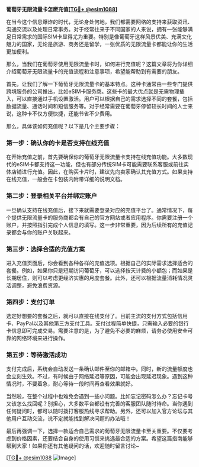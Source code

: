 **葡萄牙无限流量卡怎麽充值[[TG💪+ @esim1088](https://t.me/s/esim1088)]**

在当今这个信息爆炸的时代，无论身处何地，我们都需要网络的支持来获取资讯、沟通交流以及处理日常事务。对于经常往来于不同国家的人来说，拥有一张能够满足日常需求的国际SIM卡显得尤为重要。特别是像葡萄牙这样风景优美、充满文化魅力的国家，无论是旅游、商务还是留学，一张优质的无限流量卡都能让你的生活更加便利。

那么，当我们在葡萄牙使用无限流量卡时，如何进行充值呢？这篇文章将为你详细介绍葡萄牙无限流量卡的充值流程和注意事项，希望能帮助到有需要的朋友。

首先，让我们了解一下葡萄牙无限流量卡的基本特点。这种卡通常由一些专门提供跨境服务的公司推出，比如eSIM卡服务商。这些卡的最大优点就是无需物理插入，可以直接通过手机设置激活。用户可以根据自己的需求选择不同的套餐，包括数据流量、通话时间和短信服务等。对于经常需要在葡萄牙停留较长时间的人士来说，这种卡不仅方便快捷，还能节省不少费用。

那么，具体该如何充值呢？以下是几个主要步骤：

### 第一步：确认你的卡是否支持在线充值

在开始充值之前，首先要确保你的葡萄牙无限流量卡支持在线充值功能。大多数现代的eSIM卡都支持这一功能，但也有部分传统SIM卡可能需要联系客服或前往实体店铺进行充值。因此，在购买卡片时，建议先向卖家确认其充值方式。如果支持在线充值，一般会在卡包装内附带详细的说明文档。

### 第二步：登录相关平台并绑定账户

一旦确认支持在线充值后，接下来就需要登录对应的充值平台了。通常情况下，每个提供无限流量卡的服务商都会有自己的官方网站或者应用程序。你需要注册一个账户，并按照指引完成个人信息的填写。这一步非常重要，因为后续所有的充值记录都会与你的账户关联起来。

### 第三步：选择合适的充值方案

进入充值页面后，你会看到各种各样的充值选项。根据自己的实际需求选择适合的套餐。例如，如果你只是短期访问葡萄牙，可以选择按天计费的小额包；而如果是长期居住，则可以考虑更经济实惠的月度套餐。此外，还可以根据流量消耗情况灵活调整，避免浪费资源。

### 第四步：支付订单

选定好想要的套餐之后，就可以直接在线支付了。目前主流的支付方式包括信用卡、PayPal以及其他第三方支付工具。支付过程简单快捷，只需输入必要的银行卡信息即可完成交易。需要注意的是，为了避免不必要的麻烦，请务必使用安全可靠的网络环境来进行操作。

### 第五步：等待激活成功

支付完成后，系统会自动发送一条确认邮件至你的邮箱中。同时，新的流量额度也会立刻生效。不过，有时候由于网络延迟等原因，可能会出现延迟现象。遇到这种情况时，不要着急，耐心等待一段时间再查看效果就好。

当然啦，在整个过程中也难免会遇到一些小问题。比如忘记密码怎么办？忘记卡号又该怎么找回呢？别担心，大多数平台都设有完善的客服团队随时待命。当你遇到任何疑问时，都可以随时拨打客服热线寻求帮助。另外，还可以加入官方论坛与其他用户互动交流，说不定就能找到解决问题的办法哦！

最后再强调一下，选择一款适合自己需求的葡萄牙无限流量卡至关重要。不仅要考虑到价格因素，还要结合自身的使用习惯来挑选最合适的方案。希望这篇指南能够帮到大家！如果你还有其他疑问的话，欢迎随时留言讨论~

[[TG💪+ @esim1088](https://t.me/s/esim1088) ![Image](https://i.postimg.cc/4NQfJmqS/Snipaste-2025-05-13-00-14-12.png)]